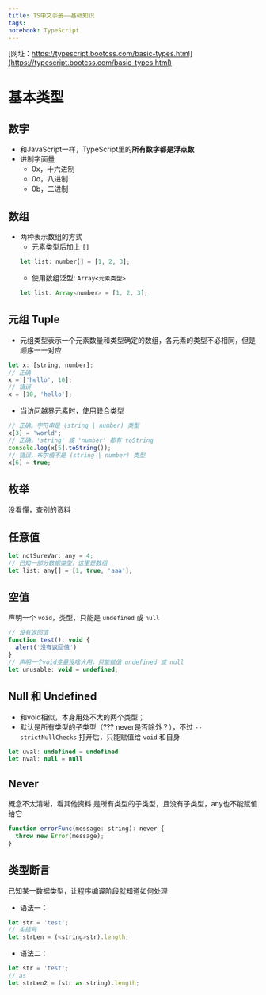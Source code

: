 ```yaml
---
title: TS中文手册——基础知识
tags: 
notebook: TypeScript
---
```


[网址：https://typescript.bootcss.com/basic-types.html](https://typescript.bootcss.com/basic-types.html)

# 基本类型

## 数字
- 和JavaScript一样，TypeScript里的**所有数字都是浮点数**
- 进制字面量
  - 0x，十六进制
  - 0o，八进制
  - 0b，二进制

## 数组
- 两种表示数组的方式
  - 元素类型后加上 `[]`
  ``` javascript
  let list: number[] = [1, 2, 3];
  ```
  - 使用数组泛型: `Array<元素类型>`
  ``` javascript
  let list: Array<number> = [1, 2, 3];
  ```

## 元组 Tuple
- 元组类型表示一个元素数量和类型确定的数组，各元素的类型不必相同，但是顺序一一对应
``` javascript
let x: [string, number];
// 正确
x = ['hello', 10];
// 错误
x = [10, 'hello'];
```
- 当访问越界元素时，使用联合类型
``` javascript
// 正确。字符串是 (string | number) 类型
x[3] = 'world';
// 正确，'string' 或 'number' 都有 toString
console.log(x[5].toString());
// 错误，布尔值不是 (string | number) 类型
x[6] = true;
```

## 枚举
没看懂，查别的资料

## 任意值

``` javascript
let notSureVar: any = 4;
// 已知一部分数据类型，这里是数组
let list: any[] = [1, true, 'aaa'];
```

## 空值
声明一个 `void`，类型，只能是 `undefined` 或 `null`
``` javascript
// 没有返回值
function test(): void {
  alert('没有返回值')
}
// 声明一个void变量没啥大用，只能赋值 undefined 或 null
let unusable: void = undefined;
```

## Null 和 Undefined
- 和void相似，本身用处不大的两个类型；
- 默认是所有类型的子类型（??? never是否除外？），不过 `--strictNullChecks` 打开后，只能赋值给 `void` 和自身
``` javascript
let uval: undefined = undefined
let nval: null = null
```

## Never
概念不太清晰，看其他资料
是所有类型的子类型，且没有子类型，any也不能赋值给它
``` javascript
function errorFunc(message: string): never {
  throw new Error(message);
}
```

## 类型断言
已知某一数据类型，让程序编译阶段就知道如何处理
- 语法一：
``` javascript
let str = 'test';
// 尖括号
let strLen = (<string>str).length;
```
- 语法二：
``` javascript
let str = 'test';
// as
let strLen2 = (str as string).length;
```
